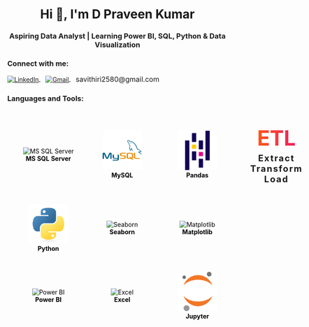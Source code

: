 <h1 align="center">Hi 👋, I'm D Praveen Kumar</h1>
<h3 align="center">Aspiring Data Analyst | Learning Power BI, SQL, Python & Data Visualization</h3>

<h3 align="left">Connect with me:</h3>
<p align="left">
  <a href="https://www.linkedin.com/in/praveen-kumar-869844200/" target="_blank">
    <img align="center" src="https://raw.githubusercontent.com/rahuldkjain/github-profile-readme-generator/master/src/images/icons/Social/linked-in-alt.svg" alt="LinkedIn" height="30" width="40" />
  </a>
  &nbsp;&nbsp;
  <a href="mailto:savithiri2580@gmail.com" target="_blank">
    <img align="center" src="https://img.icons8.com/color/48/gmail-new.png" alt="Gmail" height="30" width="40" />
  </a>
  &nbsp;&nbsp;
  <span style="font-size: 16px; vertical-align: middle;">savithiri2580@gmail.com</span>
</p>

<h3 align="left">Languages and Tools:</h3>

<p align="center">
<table align="center" style="margin:auto; border-collapse: separate; border-spacing: 20px 25px; table-layout: fixed; width: 720px;">
  <colgroup>
    <col style="width: 180px;">
    <col style="width: 180px;">
    <col style="width: 180px;">
    <col style="width: 180px;">
  </colgroup>
  <tr align="center" valign="middle" style="height: 130px;">
    <td style="padding:10px;">
      <a href="https://www.microsoft.com/en-us/sql-server" target="_blank" style="text-decoration:none; color:black;">
        <img src="https://www.svgrepo.com/show/303229/microsoft-sql-server-logo.svg" alt="MS SQL Server" width="90" height="90"/><br/>
        <b>MS SQL Server</b>
      </a>
    </td>
    <td style="padding:10px;">
      <a href="https://www.mysql.com/" target="_blank" style="text-decoration:none; color:black;">
        <img src="https://raw.githubusercontent.com/devicons/devicon/master/icons/mysql/mysql-original-wordmark.svg" alt="MySQL" width="90" height="90"/><br/>
        <b>MySQL</b>
      </a>
    </td>
    <td style="padding:10px;">
      <a href="https://pandas.pydata.org/" target="_blank" style="text-decoration:none; color:black;">
        <img src="https://raw.githubusercontent.com/devicons/devicon/master/icons/pandas/pandas-original.svg" alt="Pandas" width="90" height="90"/><br/>
        <b>Pandas</b>
      </a>
    </td>
    <td style="padding:10px; vertical-align: middle; text-align:center;">
      <b>
        <span style="font-size:48px; font-weight:bold; background: linear-gradient(90deg, #FF6A00, #EE0979); -webkit-background-clip: text; -webkit-text-fill-color: transparent; display:block; margin-bottom: 5px;">
          ETL
        </span>
      </b>
      <b style="font-size:20px; display:block; letter-spacing: 2px;">Extract Transform Load</b>
    </td>
  </tr>
  <tr align="center" valign="middle" style="height: 130px;">
    <td style="padding:10px;">
      <a href="https://www.python.org" target="_blank" style="text-decoration:none; color:black;">
        <img src="https://raw.githubusercontent.com/devicons/devicon/master/icons/python/python-original.svg" alt="Python" width="90" height="90"/><br/>
        <b>Python</b>
      </a>
    </td>
    <td style="padding:10px;">
      <a href="https://seaborn.pydata.org/" target="_blank" style="text-decoration:none; color:black;">
        <img src="https://seaborn.pydata.org/_images/logo-mark-lightbg.svg" alt="Seaborn" width="90" height="90"/><br/>
        <b>Seaborn</b>
      </a>
    </td>
    <td style="padding:10px;">
      <a href="https://matplotlib.org/" target="_blank" style="text-decoration:none; color:black;">
        <img src="https://matplotlib.org/_static/images/logo2.svg" alt="Matplotlib" width="90" height="90"/><br/>
        <b>Matplotlib</b>
      </a>
    </td>
    <td></td>
  </tr>
  <tr align="center" valign="middle" style="height: 130px;">
    <td style="padding:10px;">
      <a href="https://powerbi.microsoft.com/" target="_blank" style="text-decoration:none; color:black;">
        <img src="https://img.icons8.com/color/48/power-bi.png" alt="Power BI" width="90" height="90"/><br/>
        <b>Power BI</b>
      </a>
    </td>
    <td style="padding:10px;">
      <a href="https://www.microsoft.com/en-us/microsoft-365/excel" target="_blank" style="text-decoration:none; color:black;">
        <img src="https://img.icons8.com/color/48/microsoft-excel-2019--v1.png" alt="Excel" width="90" height="90"/><br/>
        <b>Excel</b>
      </a>
    </td>
    <td style="padding:10px;">
      <a href="https://jupyter.org/" target="_blank" style="text-decoration:none; color:black;">
        <img src="https://raw.githubusercontent.com/devicons/devicon/master/icons/jupyter/jupyter-original.svg" alt="Jupyter" width="90" height="90"/><br/>
        <b>Jupyter</b>
      </a>
    </td>
    <td></td>
  </tr>
</table>
</p>
